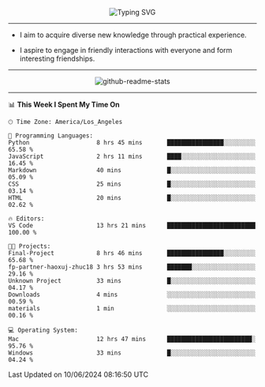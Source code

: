 <p align="center">
  <img src="https://readme-typing-svg.demolab.com?font=Fira+Code&weight=500&size=32&duration=2500&pause=1600&center=true&vCenter=true&random=false&width=1024&height=64&lines=Hi+there+%F0%9F%91%8B;I'm+delighted+you+could+make+it+here+%F0%9F%8E%89;I'm+Harry%2C+a+college+student+still+finding+my+way" alt="Typing SVG" />
</p>


---


- I aim to acquire diverse new knowledge through practical experience.

- I aspire to engage in friendly interactions with everyone and form interesting friendships.


---


<p align="center">
  <img src="https://github-readme-stats.vercel.app/api?username=Harry-Jing&show_icons=true" alt="github-readme-stats"/>
</p>


---

<!--START_SECTION:waka-->
📊 **This Week I Spent My Time On** 

```text
🕑︎ Time Zone: America/Los_Angeles

💬 Programming Languages: 
Python                   8 hrs 45 mins       ████████████████░░░░░░░░░   65.58 % 
JavaScript               2 hrs 11 mins       ████░░░░░░░░░░░░░░░░░░░░░   16.45 % 
Markdown                 40 mins             █░░░░░░░░░░░░░░░░░░░░░░░░   05.09 % 
CSS                      25 mins             █░░░░░░░░░░░░░░░░░░░░░░░░   03.14 % 
HTML                     20 mins             █░░░░░░░░░░░░░░░░░░░░░░░░   02.62 % 

🔥 Editors: 
VS Code                  13 hrs 21 mins      █████████████████████████   100.00 % 

🐱‍💻 Projects: 
Final-Project            8 hrs 46 mins       ████████████████░░░░░░░░░   65.68 % 
fp-partner-haoxuj-zhuc18 3 hrs 53 mins       ███████░░░░░░░░░░░░░░░░░░   29.16 % 
Unknown Project          33 mins             █░░░░░░░░░░░░░░░░░░░░░░░░   04.17 % 
Downloads                4 mins              ░░░░░░░░░░░░░░░░░░░░░░░░░   00.59 % 
materials                1 min               ░░░░░░░░░░░░░░░░░░░░░░░░░   00.16 % 

💻 Operating System: 
Mac                      12 hrs 47 mins      ████████████████████████░   95.76 % 
Windows                  33 mins             █░░░░░░░░░░░░░░░░░░░░░░░░   04.24 % 
```


 Last Updated on 10/06/2024 08:16:50 UTC
<!--END_SECTION:waka-->
